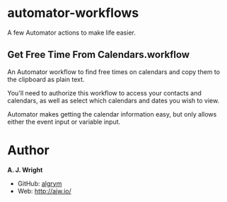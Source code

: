 # automator-workflows

A few Automator actions to make life easier.

## Get Free Time From Calendars.workflow
An Automator workflow to find free times on calendars
and copy them to the clipboard as plain text.

You'll need to authorize this workflow to access your
contacts and calendars, as well as select which calendars
and dates you wish to view.

Automator makes getting the calendar information easy,
but only allows either the event input or variable input.

# Author

__A. J. Wright__  
- GitHub: [algrym](https://github.com/algrym/)
- Web: http://ajw.io/

